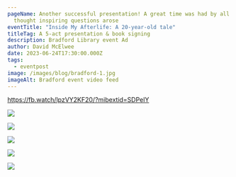 ```yaml
---
pageName: Another successful presentation! A great time was had by all and many
  thought inspiring questions arose
eventTitle: "Inside My Afterlife: A 20-year-old tale"
titleTag: A 5-act presentation & book signing
description: Bradford Library event Ad
author: David McElwee
date: 2023-06-24T17:30:00.000Z
tags:
  - eventpost
image: /images/blog/bradford-1.jpg
imageAlt: Bradford event video feed
---
```

<https://fb.watch/lpzVY2KF20/?mibextid=SDPelY>

![](/images/blog/bradford3.jpg)

![](/images/blog/bradford2.jpg)

![](/images/blog/bradford6.jpg)

![](/images/blog/bradford5.jpg)

![](/images/blog/bradford4.jpg)

[](https://fb.watch/lpzVY2KF20/?mibextid=SDPelY)